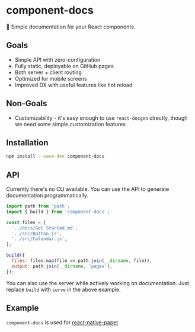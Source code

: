 component-docs
==============

📝 Simple documentation for your React components.

## Goals

- Simple API with zero-configuration
- Fully static, deployable on GitHub pages
- Both server + client routing
- Optimized for mobile screens
- Improved DX with useful features like hot reload

## Non-Goals

- Customizability - it's easy enough to use `react-docgen` directly, though we need some simple customization features

## Installation

```sh
npm install --save-dev component-docs
```

## API

Currently there's no CLI available. You can use the API to generate documentation programmatically.

```js
import path from 'path';
import { build } from 'component-docs';

const files = [
  '../docs/Get Started.md',
  '../src/Button.js',
  '../src/Calendar.js',
];

build({
  files: files.map(file => path.join(__dirname, file)),
  output: path.join(__dirname, 'pages'),
});
```

You can also use the server while actively working on documentation. Just replace `build` with `serve` in the above example.

## Example

`component-docs` is used for [react-native-paper](https://react-native-paper.github.io/)
